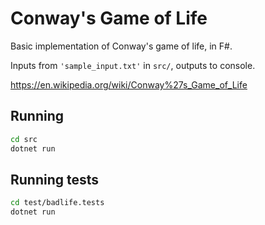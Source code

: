 # Conway's Game of Life

Basic implementation of Conway's game of life, in F#.

Inputs from `'sample_input.txt'` in `src/`, outputs to console.

https://en.wikipedia.org/wiki/Conway%27s_Game_of_Life

## Running

```bash
cd src
dotnet run
```

## Running tests

```bash
cd test/badlife.tests
dotnet run
```
